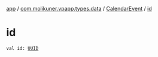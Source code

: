[app](../../index.md) / [com.molikuner.vpapp.types.data](../index.md) / [CalendarEvent](index.md) / [id](./id.md)

# id

`val id: `[`UUID`](../../com.molikuner.types/-u-u-i-d/index.md)